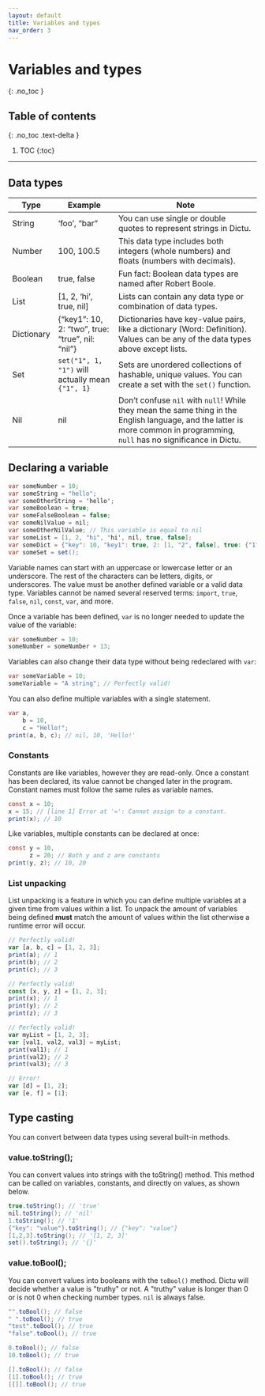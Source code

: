 ```yaml
---
layout: default
title: Variables and types
nav_order: 3
---
```


# Variables and types
{: .no_toc }

## Table of contents
{: .no_toc .text-delta }

1. TOC
{:toc}

---
## Data types

| Type | Example | Note |
| --- | --- | --- |
| String | ‘foo’, “bar” | You can use single or double quotes to represent strings in Dictu. |
| Number | 100, 100.5 | This data type includes both integers (whole numbers) and floats (numbers with decimals). |
| Boolean | true, false | Fun fact: Boolean data types are named after Robert Boole. |
| List | [1, 2, ‘hi’, true, nil] | Lists can contain any data type or combination of data types. |
| Dictionary | {“key1”: 10, 2: “two”, true: “true”, nil: “nil”} | Dictionaries have key-value pairs, like a dictionary (Word: Definition). Values can be any of the data types above except lists. |
| Set | `set("1", 1, "1")` will actually mean `{"1", 1}` | Sets are unordered collections of hashable, unique values. You can create a set with the `set()` function. |
| Nil | nil | Don’t confuse `nil` with `null`! While they mean the same thing in the English language, and the latter is more common in programming, `null` has no significance in Dictu. |

## Declaring a variable

```cs
var someNumber = 10;
var someString = "hello";
var someOtherString = 'hello';
var someBoolean = true;
var someFalseBoolean = false;
var someNilValue = nil;
var someOtherNilValue; // This variable is equal to nil
var someList = [1, 2, "hi", 'hi', nil, true, false];
var someDict = {"key": 10, "key1": true, 2: [1, "2", false], true: {"1": 2}};
var someSet = set();
```

Variable names can start with an uppercase or lowercase letter or an underscore. The rest of the characters can be letters, digits, or underscores. The value must be another defined variable or a valid data type. Variables cannot be named several reserved terms: `import`, `true`, `false`, `nil`, `const`, `var`, and more.

Once a variable has been defined, `var` is no longer needed to update the value of the variable:
```cs
var someNumber = 10;
someNumber = someNumber + 13;
```

Variables can also change their data type without being redeclared with `var`:
```cs
var someVariable = 10;
someVariable = "A string"; // Perfectly valid!
```

You can also define multiple variables with a single statement.
```cs
var a,
    b = 10,
    c = "Hello!";
print(a, b, c); // nil, 10, 'Hello!'
```

### Constants

Constants are like variables, however they are read-only. Once a constant has been declared, its value cannot be changed later in the program. Constant names must follow the same rules as variable names.

```cs
const x = 10;
x = 15; // [line 1] Error at '=': Cannot assign to a constant.
print(x); // 10
```

Like variables, multiple constants can be declared at once:
```cs
const y = 10,
      z = 20; // Both y and z are constants
print(y, z); // 10, 20
```

### List unpacking

List unpacking is a feature in which you can define multiple variables at a given time from values within a list.
To unpack the amount of variables being defined **must** match the amount of values within the list otherwise a runtime error will occur.
```js
// Perfectly valid!
var [a, b, c] = [1, 2, 3];
print(a); // 1
print(b); // 2
print(c); // 3

// Perfectly valid!
const [x, y, z] = [1, 2, 3];
print(x); // 1
print(y); // 2
print(z); // 3

// Perfectly valid!
var myList = [1, 2, 3];
var [val1, val2, val3] = myList;
print(val1); // 1
print(val2); // 2
print(val3); // 3

// Error!
var [d] = [1, 2];
var [e, f] = [1];
```

## Type casting

You can convert between data types using several built-in methods.

### value.toString();
You can convert values into strings with the toString() method. This method can be called on variables, constants, and directly on values, as shown below.
```cs
true.toString(); // 'true'
nil.toString(); // 'nil'
1.toString(); // '1'
{"key": "value"}.toString(); // {"key": "value"}
[1,2,3].toString(); // '[1, 2, 3]'
set().toString(); // '{}'
```

### value.toBool();
You can convert values into booleans with the `toBool()` method. Dictu will decide whether a value is "truthy" or not. A "truthy" value is longer than 0 or is not 0 when checking number types. `nil` is always false.

```cs
"".toBool(); // false
" ".toBool(); // true
"test".toBool(); // true
"false".toBool(); // true

0.toBool(); // false
10.toBool(); // true

[].toBool(); // false
[1].toBool(); // true
[[]].toBool(); // true
```